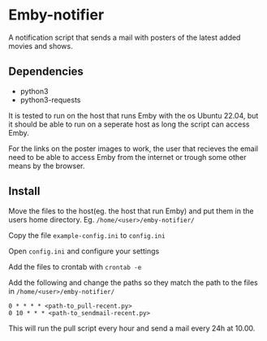 # Emby-notifier

A notification script that sends a mail with posters of the latest added movies and shows.

## Dependencies
- python3
- python3-requests

It is tested to run on the host that runs Emby with the os Ubuntu 22.04, but it should be able to run on a seperate host as long the script can access Emby.

For the links on the poster images to work, the user that recieves the email need to be able to access Emby from the internet or trough some other means by the browser.

## Install

Move the files to the host(eg. the host that run Emby) and put them in the users home directory.
Eg. `/home/<user>/emby-notifier/`

Copy the file `example-config.ini` to `config.ini`

Open `config.ini` and configure your settings

Add the files to crontab with `crontab -e`

Add the following and change the paths so they match the path to the files in `/home/<user>/emby-notifier/`
```
0 * * * * <path-to_pull-recent.py>
0 10 * * * <path-to_sendmail-recent.py>
```
This will run the pull script every hour and send a mail every 24h at 10.00.
